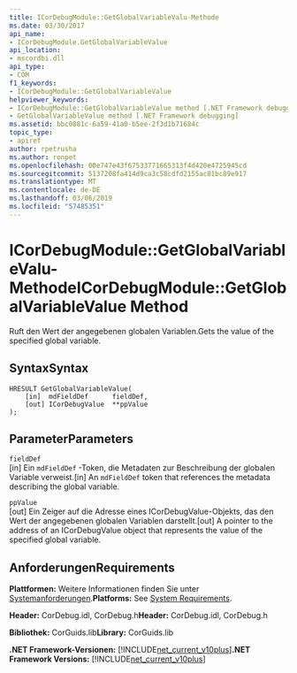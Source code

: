 ```yaml
---
title: ICorDebugModule::GetGlobalVariableValu-Methode
ms.date: 03/30/2017
api_name:
- ICorDebugModule.GetGlobalVariableValue
api_location:
- mscordbi.dll
api_type:
- COM
f1_keywords:
- ICorDebugModule::GetGlobalVariableValue
helpviewer_keywords:
- ICorDebugModule::GetGlobalVariableValue method [.NET Framework debugging]
- GetGlobalVariableValue method [.NET Framework debugging]
ms.assetid: bbc0881c-6a59-41a0-b5ee-2f3d1b71684c
topic_type:
- apiref
author: rpetrusha
ms.author: ronpet
ms.openlocfilehash: 00e747e43f67533771665313f4d420e4725945cd
ms.sourcegitcommit: 5137208fa414d9ca3c58cdfd2155ac81bc89e917
ms.translationtype: MT
ms.contentlocale: de-DE
ms.lasthandoff: 03/06/2019
ms.locfileid: "57485351"
---
```

# <a name="icordebugmodulegetglobalvariablevalue-method"></a><span data-ttu-id="56ac7-102">ICorDebugModule::GetGlobalVariableValu-Methode</span><span class="sxs-lookup"><span data-stu-id="56ac7-102">ICorDebugModule::GetGlobalVariableValue Method</span></span>
<span data-ttu-id="56ac7-103">Ruft den Wert der angegebenen globalen Variablen.</span><span class="sxs-lookup"><span data-stu-id="56ac7-103">Gets the value of the specified global variable.</span></span>  
  
## <a name="syntax"></a><span data-ttu-id="56ac7-104">Syntax</span><span class="sxs-lookup"><span data-stu-id="56ac7-104">Syntax</span></span>  
  
```  
HRESULT GetGlobalVariableValue(  
    [in]  mdFieldDef      fieldDef,  
    [out] ICorDebugValue  **ppValue  
);  
```  
  
## <a name="parameters"></a><span data-ttu-id="56ac7-105">Parameter</span><span class="sxs-lookup"><span data-stu-id="56ac7-105">Parameters</span></span>  
 `fieldDef`  
 <span data-ttu-id="56ac7-106">[in] Ein `mdFieldDef` -Token, die Metadaten zur Beschreibung der globalen Variable verweist.</span><span class="sxs-lookup"><span data-stu-id="56ac7-106">[in] An `mdFieldDef` token that references the metadata describing the global variable.</span></span>  
  
 `ppValue`  
 <span data-ttu-id="56ac7-107">[out] Ein Zeiger auf die Adresse eines ICorDebugValue-Objekts, das den Wert der angegebenen globalen Variablen darstellt.</span><span class="sxs-lookup"><span data-stu-id="56ac7-107">[out] A pointer to the address of an ICorDebugValue object that represents the value of the specified global variable.</span></span>  
  
## <a name="requirements"></a><span data-ttu-id="56ac7-108">Anforderungen</span><span class="sxs-lookup"><span data-stu-id="56ac7-108">Requirements</span></span>  
 <span data-ttu-id="56ac7-109">**Plattformen:** Weitere Informationen finden Sie unter [Systemanforderungen](../../../../docs/framework/get-started/system-requirements.md).</span><span class="sxs-lookup"><span data-stu-id="56ac7-109">**Platforms:** See [System Requirements](../../../../docs/framework/get-started/system-requirements.md).</span></span>  
  
 <span data-ttu-id="56ac7-110">**Header:** CorDebug.idl, CorDebug.h</span><span class="sxs-lookup"><span data-stu-id="56ac7-110">**Header:** CorDebug.idl, CorDebug.h</span></span>  
  
 <span data-ttu-id="56ac7-111">**Bibliothek:** CorGuids.lib</span><span class="sxs-lookup"><span data-stu-id="56ac7-111">**Library:** CorGuids.lib</span></span>  
  
 <span data-ttu-id="56ac7-112">**.NET Framework-Versionen:** [!INCLUDE[net_current_v10plus](../../../../includes/net-current-v10plus-md.md)]</span><span class="sxs-lookup"><span data-stu-id="56ac7-112">**.NET Framework Versions:** [!INCLUDE[net_current_v10plus](../../../../includes/net-current-v10plus-md.md)]</span></span>
